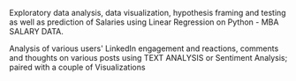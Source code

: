 Exploratory data analysis, data visualization, hypothesis framing and testing as well as prediction of Salaries using Linear Regression on Python - MBA SALARY DATA.

Analysis of various users' LinkedIn engagement and reactions, comments and thoughts on various posts using TEXT ANALYSIS or Sentiment Analysis; paired with a couple of Visualizations
